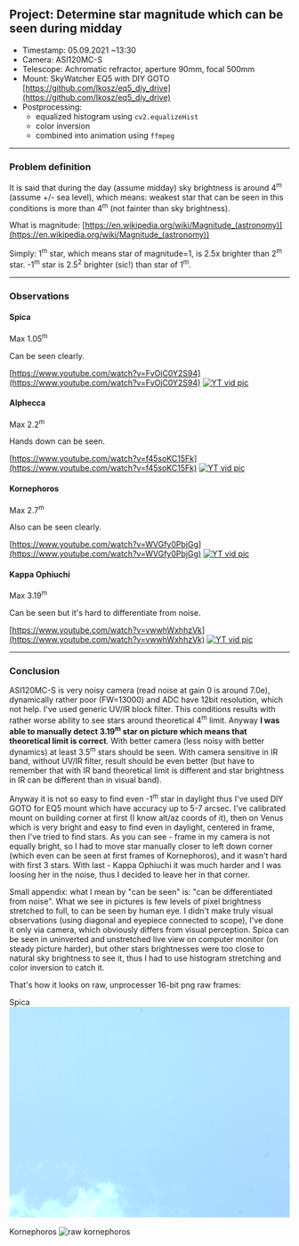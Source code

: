 ## Project: Determine star magnitude which can be seen during midday

- Timestamp: 05.09.2021 ~13:30
- Camera: ASI120MC-S
- Telescope: Achromatic refractor, aperture 90mm, focal 500mm
- Mount: SkyWatcher EQ5 with DIY GOTO [https://github.com/lkosz/eq5_diy_drive](https://github.com/lkosz/eq5_diy_drive)
- Postprocessing:
  - equalized histogram using `cv2.equalizeHist`
  - color inversion
  - combined into animation using `ffmpeg`

----

### Problem definition

It is said that during the day (assume midday) sky brightness is around 4<sup>m</sup> (assume +/- sea level), which means: weakest star that can be seen in this conditions is more than 4<sup>m</sup> (not fainter than sky brightness).

What is magnitude: [https://en.wikipedia.org/wiki/Magnitude_(astronomy)](https://en.wikipedia.org/wiki/Magnitude_(astronomy))

Simply: 1<sup>m</sup> star, which means star of magnitude=1, is 2.5x brighter than 2<sup>m</sup> star. -1<sup>m</sup> star is 2.5<sup>2</sup> brighter (sic!) than star of 1<sup>m</sup>.

----
### Observations

#### Spica
Max 1.05<sup>m</sup>

Can be seen clearly.

[https://www.youtube.com/watch?v=FvOjC0Y2S94](https://www.youtube.com/watch?v=FvOjC0Y2S94)
[![YT vid pic](https://img.youtube.com/vi/FvOjC0Y2S94/0.jpg)](https://www.youtube.com/watch?v=FvOjC0Y2S94)

#### Alphecca
Max 2.2<sup>m</sup>

Hands down can be seen.

[https://www.youtube.com/watch?v=f45soKC15Fk](https://www.youtube.com/watch?v=f45soKC15Fk)
[![YT vid pic](https://img.youtube.com/vi/f45soKC15Fk/0.jpg)](https://www.youtube.com/watch?v=f45soKC15Fk)

#### Kornephoros
Max 2.7<sup>m</sup>

Also can be seen clearly.

[https://www.youtube.com/watch?v=WVGfy0PbjGg](https://www.youtube.com/watch?v=WVGfy0PbjGg)
[![YT vid pic](https://img.youtube.com/vi/WVGfy0PbjGg/0.jpg)](https://www.youtube.com/watch?v=WVGfy0PbjGg)

#### Kappa Ophiuchi
Max 3.19<sup>m</sup>

Can be seen but it's hard to differentiate from noise.

[https://www.youtube.com/watch?v=vwwhWxhhzVk](https://www.youtube.com/watch?v=vwwhWxhhzVk)
[![YT vid pic](https://img.youtube.com/vi/vwwhWxhhzVk/0.jpg)](https://www.youtube.com/watch?v=vwwhWxhhzVk)

----

### Conclusion

ASI120MC-S is very noisy camera (read noise at gain 0 is around 7.0e), dynamically rather poor (FW=13000) and ADC have 12bit resolution, which not help. I've used generic UV/IR block filter. This conditions results with rather worse ability to see stars around theoretical 4<sup>m</sup> limit. Anyway **I was able to manually detect 3.19<sup>m</sup> star on picture which means that theoretical limit is correct**. With better camera (less noisy with better dynamics) at least 3.5<sup>m</sup> stars should be seen. With camera sensitive in IR band, without UV/IR filter, result should be even better (but have to remember that with IR band theoretical limit is different and star brightness in IR can be different than in visual band).

Anyway it is not so easy to find even -1<sup>m</sup> star in daylight thus I've used DIY GOTO for EQ5 mount which have accuracy up to 5-7 arcsec. I've calibrated mount on building corner at first (I know alt/az coords of it), then on Venus which is very bright and easy to find even in daylight, centered in frame, then I've tried to find stars. As you can see - frame in my camera is not equally bright, so I had to move star manually closer to left down corner (which even can be seen at first frames of Kornephoros), and it wasn't hard with first 3 stars. With last - Kappa Ophiuchi it was much harder and I was loosing her in the noise, thus I decided to leave her in that corner. 

Small appendix: what I mean by "can be seen" is: "can be differentiated from noise". What we see in pictures is few levels of pixel brightness stretched to full, to can be seen by human eye. I didn't make truly visual observations (using diagonal and eyepiece connected to scope), I've done it only via camera, which obviously differs from visual perception. Spica can be seen in uninverted and unstretched live view on computer monitor (on steady picture harder), but other stars brightnesses were too close to natural sky brightness to see it, thus I had to use histogram stretching and color inversion to catch it.

That's how it looks on raw, unprocesser 16-bit png raw frames:

Spica
![raw spica](raw_spica.png)

Kornephoros
![raw kornephoros](raw_kornephoros.png)

